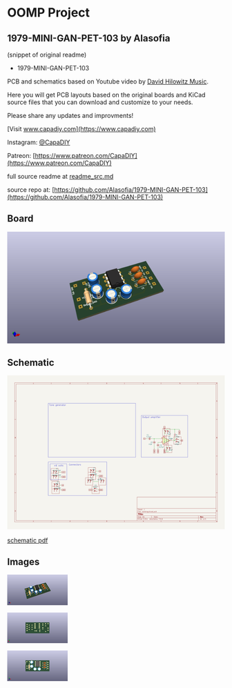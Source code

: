 # OOMP Project  
## 1979-MINI-GAN-PET-103  by Alasofia  
  
(snippet of original readme)  
  
- 1979-MINI-GAN-PET-103  
  
PCB and schematics based on Youtube video by [David Hilowitz Music](https://www.youtube.com/watch?v=ADZXv5DA7Ek).  
  
Here you will get PCB layouts based on the original boards and KiCad source files that you can download and customize to your needs.  
  
Please share any updates and improvments!  
  
  
[Visit www.capadiy.com](https://www.capadiy.com)  
  
Instagram: [@CapaDIY](https://www.instagram.com/CapaDIY)  
  
Patreon: [https://www.patreon.com/CapaDIY](https://www.patreon.com/CapaDIY)  
  
  full source readme at [readme_src.md](readme_src.md)  
  
source repo at: [https://github.com/Alasofia/1979-MINI-GAN-PET-103](https://github.com/Alasofia/1979-MINI-GAN-PET-103)  
## Board  
  
[![working_3d.png](working_3d_600.png)](working_3d.png)  
## Schematic  
  
[![working_schematic.png](working_schematic_600.png)](working_schematic.png)  
  
[schematic pdf](working_schematic.pdf)  
## Images  
  
[![working_3d.png](working_3d_140.png)](working_3d.png)  
  
[![working_3d_back.png](working_3d_back_140.png)](working_3d_back.png)  
  
[![working_3d_front.png](working_3d_front_140.png)](working_3d_front.png)  
